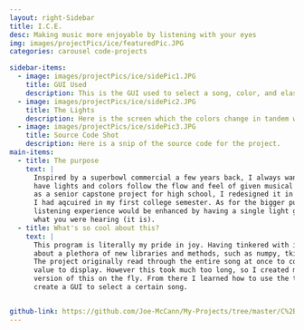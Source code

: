 ```yaml
---
layout: right-Sidebar
title: I.C.E.
desc: Making music more enjoyable by listening with your eyes
img: images/projectPics/ice/featuredPic.JPG
categories: carousel code-projects

sidebar-items:
  - image: images/projectPics/ice/sidePic1.JPG
    title: GUI Used
    description: This is the GUI used to select a song, color, and elasticity. GUI goes through the folder to populate with songs
  - image: images/projectPics/ice/sidePic2.JPG
    title: The Lights
    description: Here is the screen which the colors change in tandem with the song
  - image: images/projectPics/ice/sidePic3.JPG
    title: Source Code Shot
    description: Here is a snip of the source code for the project.
main-items:
  - title: The purpose
    text: |
      Inspired by a superbowl commercial a few years back, I always wanted to create a way to
      have lights and colors follow the flow and feel of given musical pieces. Originally created
      as a senior capstone project for high school, I redesigned it in Python using new knowledge
      I had aqcuired in my first college semester. As for the bigger purpose, I just thought the
      listening experience would be enhanced by having a single light grow or decay in relation to
      what you were hearing (it is).
  - title: What's so cool about this?
    text: |
      This program is literally my pride in joy. Having tinkered with it for weeks on end, I learned
      about a plethora of new libraries and methods, such as numpy, tkinter, colorsys, serial, etc.
      The project originally read through the entire song at once to come up with the optimal light (in HSL)
      value to display. However this took much too long, so I created my own way to calculate an estimated
      version of this on the fly. From there I learned how to use the tkinter library such that I could
      create a GUI to select a certain song.


github-link: https://github.com/Joe-McCann/My-Projects/tree/master/C%2B%2B/C%20%2B%2B%20Big%20Integer%20Class
---
```

